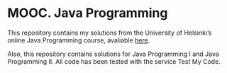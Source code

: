 # MOOC. Java Programming

This repository contains my solutions from the University of Helsinki’s online Java Programming course, avaliable [here](https://java-programming.mooc.fi/).

Also, this repository contains solutions for Java Programming I and Java Programming II. All code has been tested with the service Test My Code.
